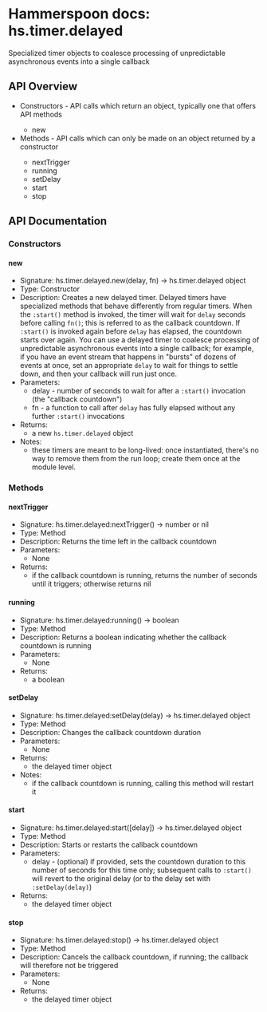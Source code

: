 # Hammerspoon docs: hs.timer.delayed

Specialized timer objects to coalesce processing of unpredictable asynchronous events into a single callback

## API Overview
* Constructors - API calls which return an object, typically one that offers API methods</li>
  * new
* Methods - API calls which can only be made on an object returned by a constructor</li>
  * nextTrigger
  * running
  * setDelay
  * start
  * stop

## API Documentation

### Constructors

#### new
  * Signature: hs.timer.delayed.new(delay, fn) -> hs.timer.delayed object
  * Type: Constructor
  * Description: Creates a new delayed timer.
  Delayed timers have specialized methods that behave differently from regular timers.
    When the `:start()` method is invoked, the timer will wait for `delay` seconds before calling `fn()`;
    this is referred to as the callback countdown. If `:start()` is invoked again before `delay` has elapsed,
    the countdown starts over again.
    You can use a delayed timer to coalesce processing of unpredictable asynchronous events into a single
    callback; for example, if you have an event stream that happens in "bursts" of dozens of events at once,
    set an appropriate `delay` to wait for things to settle down, and then your callback will run just once.
  * Parameters:
     * delay - number of seconds to wait for after a `:start()` invocation (the "callback countdown")
     * fn - a function to call after `delay` has fully elapsed without any further `:start()` invocations
  * Returns:
     * a new `hs.timer.delayed` object
  * Notes:
      * these timers are meant to be long-lived: once instantiated, there's no way to remove them from the run loop;
        create them once at the module level.

### Methods

#### nextTrigger
  * Signature: hs.timer.delayed:nextTrigger() -> number or nil
  * Type: Method
  * Description: Returns the time left in the callback countdown
  * Parameters:
      * None
  * Returns:
      * if the callback countdown is running, returns the number of seconds until it triggers; otherwise returns nil

#### running
  * Signature: hs.timer.delayed:running() -> boolean
  * Type: Method
  * Description: Returns a boolean indicating whether the callback countdown is running
  * Parameters:
      * None
  * Returns:
      * a boolean

#### setDelay
  * Signature: hs.timer.delayed:setDelay(delay) -> hs.timer.delayed object
  * Type: Method
  * Description: Changes the callback countdown duration
  * Parameters:
      * None
  * Returns:
      * the delayed timer object
  * Notes:
      * if the callback countdown is running, calling this method will restart it

#### start
  * Signature: hs.timer.delayed:start([delay]) -> hs.timer.delayed object
  * Type: Method
  * Description: Starts or restarts the callback countdown
  * Parameters:
      * delay - (optional) if provided, sets the countdown duration to this number of seconds
        for this time only; subsequent calls to `:start()` will revert to the original delay (or
        to the delay set with `:setDelay(delay)`)
  * Returns:
      * the delayed timer object

#### stop
  * Signature: hs.timer.delayed:stop() -> hs.timer.delayed object
  * Type: Method
  * Description: Cancels the callback countdown, if running; the callback will therefore not be triggered
  * Parameters:
      * None
  * Returns:
      * the delayed timer object
